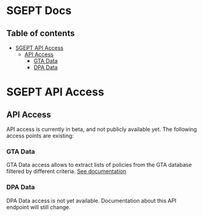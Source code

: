 # **SGEPT Docs** <!-- omit from toc --> 


## Table of contents<!-- omit from toc --> 

- [SGEPT API Access](#sgept-api-access)
  - [API Access](#api-access)
    - [GTA Data](#gta-data)
    - [DPA Data](#dpa-data)

# SGEPT API Access



## API Access

API access is currently in beta, and not publicly available yet. The following access points are existing:

### GTA Data

GTA Data access allows to extract lists of policies from the GTA database filtered by different criteria.
[See documentation](.api/gta-data.md)

### DPA Data

DPA Data access is not yet available. Documentation about this API endpoint will still change.

